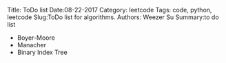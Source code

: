 Title: ToDo list
Date:08-22-2017
Category: leetcode
Tags: code, python, leetcode
Slug:ToDo list for algorithms.
Authors: Weezer Su
Summary:to do list

* Boyer-Moore
* Manacher
* Binary Index Tree


